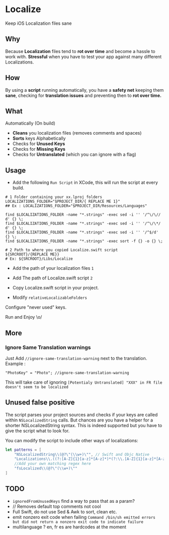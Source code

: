 # Localize
Keep iOS Localization files sane


## Why
Because **Localization** files tend to **rot over time** and become a hassle to work with. **Stressful** when you have to test your app against many different Localizations.

## How
By using a **script** running automatically, you have a **safety net** keeping them **sane**, checking for **translation issues** and preventing then to **rot over time.**

## What

Automatically (On build)
  - **Cleans** you localization files (removes comments and spaces)
  - **Sorts** keys Alphabetically
  - Checks for **Unused Keys**
  - Checks for **Missing Keys**
  - Checks for **Untranslated** (which you can ignore with a flag)

## Usage

- Add the following `Run Script` in XCode, this will run the script at every build.

```shell
# 1 Folder containing your xx.lproj folders
LOCALIZATIONS_FOLDER="$PROJECT_DIR/{ REPLACE ME 1}"
## Ex : LOCALIZATIONS_FOLDER="$PROJECT_DIR/Resources/Languages"

find $LOCALIZATIONS_FOLDER -name "*.strings" -exec sed -i '' '/^\/\// d' {} \;
find $LOCALIZATIONS_FOLDER -name "*.strings" -exec sed -i '' '/^\/\*/ d' {} \;
find $LOCALIZATIONS_FOLDER -name "*.strings" -exec sed -i '' '/^$/d' {} \;
find $LOCALIZATIONS_FOLDER -name "*.strings" -exec sort -f {} -o {} \;

# 2 Path to where you copied Localize.swift script
${SRCROOT}/{REPLACE ME}}
# Ex: ${SRCROOT}/Libs/Localize

```

- Add the path of your localization files `1`
- Add The path of Localize.swift script `2`

- Copy Localize.swift script in your project.
- Modify `relativeLocalizableFolders`


Configure "never used" keys.

Run and Enjoy \o/

## More

### Ignore Same Translation warnings
Just Add `//ignore-same-translation-warning` next to the translation.
Example :
```
"PhotoKey" = "Photo"; //ignore-same-translation-warning
```
This will take care of ignoring `[Potentialy Untranslated] "XXX" in FR file doesn't seem to be localized`

## Unused false positive
The script parses your project sources and checks if your keys are called within `NSLocalizedString` calls.
But chances are you have a helper for a shorter NSLocalizedString syntax.
This is indeed supported but you have to give the script what to look for.

You can modify the script to include other ways of localizations:

```swift
let patterns = [
    "NSLocalizedString\\(@?\"(\\w+)\"", // Swift and Objc Native
    "Localizations\\.((?:[A-Z]{1}[a-z]*[A-z]*)*(?:\\.[A-Z]{1}[a-z]*[A-z]*)*)", // Laurine Calls
    //Add your own matching regex here
    "fsLocalized\\(@?\"(\\w+)\""
]
```


## TODO
- `ignoredFromUnusedKeys` find a way to pass that as a param?
- // Removes default top comments not cool
- Full Swift, do not use Sed & Awk to sort, clean etc.
- emit nonzero exit code when failing
`Command /bin/sh emitted errors but did not return a nonzero exit code to indicate failure`
- multilanguage ? en, fr es are hardcodes at the moment
